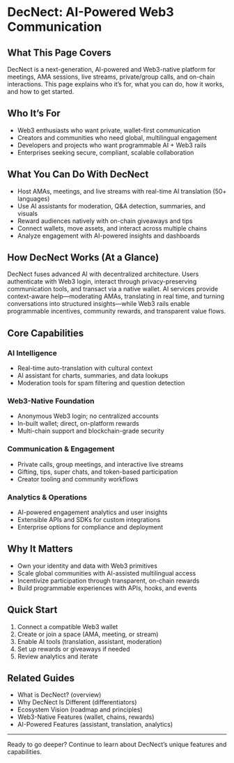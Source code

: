 # DecNect: AI-Powered Web3 Communication

## What This Page Covers
DecNect is a next-generation, AI-powered and Web3-native platform for meetings, AMA sessions, live streams, private/group calls, and on-chain interactions. This page explains who it’s for, what you can do, how it works, and how to get started.

## Who It’s For
- Web3 enthusiasts who want private, wallet-first communication
- Creators and communities who need global, multilingual engagement
- Developers and projects who want programmable AI + Web3 rails
- Enterprises seeking secure, compliant, scalable collaboration

## What You Can Do With DecNect
- Host AMAs, meetings, and live streams with real-time AI translation (50+ languages)
- Use AI assistants for moderation, Q&A detection, summaries, and visuals
- Reward audiences natively with on-chain giveaways and tips
- Connect wallets, move assets, and interact across multiple chains
- Analyze engagement with AI-powered insights and dashboards

## How DecNect Works (At a Glance)
DecNect fuses advanced AI with decentralized architecture. Users authenticate with Web3 login, interact through privacy-preserving communication tools, and transact via a native wallet. AI services provide context-aware help—moderating AMAs, translating in real time, and turning conversations into structured insights—while Web3 rails enable programmable incentives, community rewards, and transparent value flows.

## Core Capabilities
### AI Intelligence
- Real-time auto-translation with cultural context
- AI assistant for charts, summaries, and data lookups
- Moderation tools for spam filtering and question detection

### Web3-Native Foundation
- Anonymous Web3 login; no centralized accounts
- In-built wallet; direct, on-platform rewards
- Multi-chain support and blockchain-grade security

### Communication & Engagement
- Private calls, group meetings, and interactive live streams
- Gifting, tips, super chats, and token-based participation
- Creator tooling and community workflows

### Analytics & Operations
- AI-powered engagement analytics and user insights
- Extensible APIs and SDKs for custom integrations
- Enterprise options for compliance and deployment

## Why It Matters
- Own your identity and data with Web3 primitives
- Scale global communities with AI-assisted multilingual access
- Incentivize participation through transparent, on-chain rewards
- Build programmable experiences with APIs, hooks, and events

## Quick Start
1. Connect a compatible Web3 wallet
2. Create or join a space (AMA, meeting, or stream)
3. Enable AI tools (translation, assistant, moderation)
4. Set up rewards or giveaways if needed
5. Review analytics and iterate

## Related Guides
- What is DecNect? (overview)
- Why DecNect Is Different (differentiators)
- Ecosystem Vision (roadmap and principles)
- Web3-Native Features (wallet, chains, rewards)
- AI-Powered Features (assistant, translation, analytics)

---

Ready to go deeper? Continue to learn about DecNect’s unique features and capabilities.
